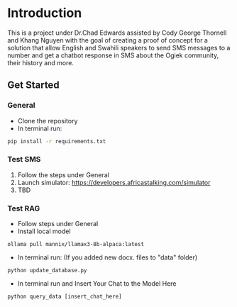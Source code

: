 # Introduction

This is a project under Dr.Chad Edwards assisted by Cody George Thornell and Khang Nguyen with the goal of creating a proof of concept for a solution that allow English and Swahili speakers to send SMS messages to a number and get a chatbot response in SMS about the Ogiek community, their history and more.

## Get Started

### General
- Clone the repository
- In terminal run:
```bash
pip install -r requirements.txt
```

### Test SMS
1. Follow the steps under General
2. Launch simulator: https://developers.africastalking.com/simulator
3. TBD

### Test RAG
- Follow steps under General
- Install local model
```
ollama pull mannix/llamax3-8b-alpaca:latest
```
- In terminal run: (If you added new docx. files to "data" folder)
```
python update_database.py
```
- In terminal run and Insert Your Chat to the Model Here
```
python query_data [insert_chat_here]
```
